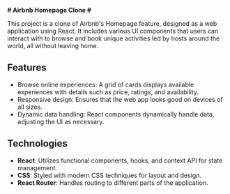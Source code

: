**# Airbnb Homepage Clone #**

This project is a clone of Airbnb's Homepage feature, designed as a web application using React. It includes various UI components that users can interact with to browse and book unique activities led by hosts around the world, all without leaving home.

## Features

- Browse online experiences: A grid of cards displays available experiences with details such as price, ratings, and availability.
- Responsive design: Ensures that the web app looks good on devices of all sizes.
- Dynamic data handling: React components dynamically handle data, adjusting the UI as necessary.

## Technologies

- **React**: Utilizes functional components, hooks, and context API for state management.
- **CSS**: Styled with modern CSS techniques for layout and design.
- **React Router**: Handles routing to different parts of the application.


